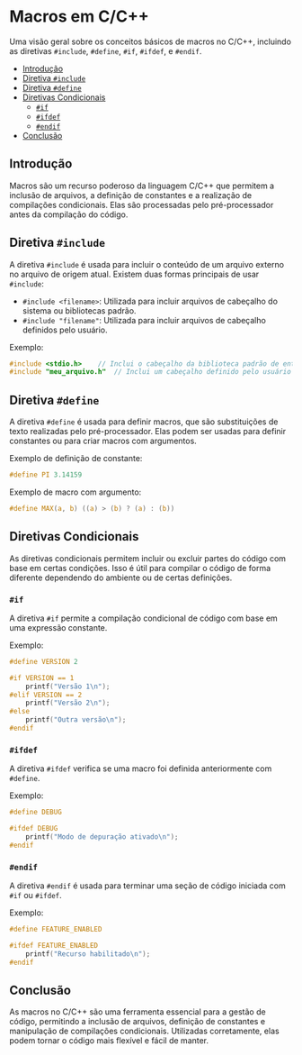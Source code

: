 # Macros em C/C++
Uma visão geral sobre os conceitos básicos de macros no C/C++, incluindo as diretivas `#include`, `#define`, `#if`, `#ifdef`, e `#endif`.

- [Introdução](#introdução)
- [Diretiva `#include`](#diretiva-include)
- [Diretiva `#define`](#diretiva-define)
- [Diretivas Condicionais](#diretivas-condicionais)
  - [`#if`](#if)
  - [`#ifdef`](#ifdef)
  - [`#endif`](#endif)
- [Conclusão](#conclusão)

## Introdução
Macros são um recurso poderoso da linguagem C/C++ que permitem a inclusão de arquivos, a definição de constantes e a realização de compilações condicionais. Elas são processadas pelo pré-processador antes da compilação do código.

## Diretiva `#include`
A diretiva `#include` é usada para incluir o conteúdo de um arquivo externo no arquivo de origem atual. Existem duas formas principais de usar `#include`:

- `#include <filename>`: Utilizada para incluir arquivos de cabeçalho do sistema ou bibliotecas padrão.
- `#include "filename"`: Utilizada para incluir arquivos de cabeçalho definidos pelo usuário.

Exemplo:
```c
#include <stdio.h>    // Inclui o cabeçalho da biblioteca padrão de entrada/saída
#include "meu_arquivo.h"  // Inclui um cabeçalho definido pelo usuário
```

## Diretiva `#define`
A diretiva `#define` é usada para definir macros, que são substituições de texto realizadas pelo pré-processador. Elas podem ser usadas para definir constantes ou para criar macros com argumentos.

Exemplo de definição de constante:
```c
#define PI 3.14159
```

Exemplo de macro com argumento:
```c
#define MAX(a, b) ((a) > (b) ? (a) : (b))
```

## Diretivas Condicionais
As diretivas condicionais permitem incluir ou excluir partes do código com base em certas condições. Isso é útil para compilar o código de forma diferente dependendo do ambiente ou de certas definições.

### `#if`
A diretiva `#if` permite a compilação condicional de código com base em uma expressão constante.

Exemplo:
```c
#define VERSION 2

#if VERSION == 1
    printf("Versão 1\n");
#elif VERSION == 2
    printf("Versão 2\n");
#else
    printf("Outra versão\n");
#endif
```

### `#ifdef`
A diretiva `#ifdef` verifica se uma macro foi definida anteriormente com `#define`.

Exemplo:
```c
#define DEBUG

#ifdef DEBUG
    printf("Modo de depuração ativado\n");
#endif
```

### `#endif`
A diretiva `#endif` é usada para terminar uma seção de código iniciada com `#if` ou `#ifdef`.

Exemplo:
```c
#define FEATURE_ENABLED

#ifdef FEATURE_ENABLED
    printf("Recurso habilitado\n");
#endif
```

## Conclusão
As macros no C/C++ são uma ferramenta essencial para a gestão de código, permitindo a inclusão de arquivos, definição de constantes e manipulação de compilações condicionais. Utilizadas corretamente, elas podem tornar o código mais flexível e fácil de manter.
